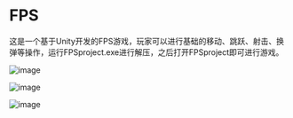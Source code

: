 # FPS
这是一个基于Unity开发的FPS游戏，玩家可以进行基础的移动、跳跃、射击、换弹等操作，运行FPSproject.exe进行解压，之后打开FPSproject即可进行游戏。

![image](https://github.com/user-attachments/assets/ac1fa521-4e40-4329-ad49-6c58a32e7941)

![image](https://github.com/user-attachments/assets/1dd499ac-cc1a-4781-a027-fae6d44b40ed)

![image](https://github.com/user-attachments/assets/e42b37fe-4227-45a1-bf77-4a67ecb83aa3)
